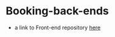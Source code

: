 # Booking-back-ends

- a link to Front-end repository [here](https://github.com/VinsintQ/Booking-front-end)
